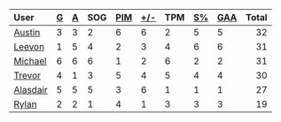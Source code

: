 | User | [G](https://github.com/rylancole/world-juniors/blob/master/STANDINGS.md#goals) | [A](https://github.com/rylancole/world-juniors/blob/master/STANDINGS.md#assists) | SOG | [PIM](https://github.com/rylancole/world-juniors/blob/master/STANDINGS.md#penalties-in-minutes) | [+/-](https://github.com/rylancole/world-juniors/blob/master/STANDINGS.md#plus--minus) | TPM | [S%](https://github.com/rylancole/world-juniors/blob/master/STANDINGS.md#save-percentage) | [GAA](https://github.com/rylancole/world-juniors/blob/master/STANDINGS.md#goals-against-average) | Total |
| :--- | ---- | ---- | ---- | ---- | ---- | ---- | ---- | ---- |  -----: |
| [Austin](https://github.com/rylancole/world-juniors/blob/master/ROSTERS.md#Austin) | 3 | 3 | 2 | 6 | 6 | 2 | 5 | 5 | 32 |
| [Leevon](https://github.com/rylancole/world-juniors/blob/master/ROSTERS.md#Leevon) | 1 | 5 | 4 | 2 | 3 | 4 | 6 | 6 | 31 |
| [Michael](https://github.com/rylancole/world-juniors/blob/master/ROSTERS.md#Michael) | 6 | 6 | 6 | 1 | 2 | 6 | 2 | 2 | 31 |
| [Trevor](https://github.com/rylancole/world-juniors/blob/master/ROSTERS.md#Trevor) | 4 | 1 | 3 | 5 | 4 | 5 | 4 | 4 | 30 |
| [Alasdair](https://github.com/rylancole/world-juniors/blob/master/ROSTERS.md#Alasdair) | 5 | 5 | 5 | 3 | 6 | 1 | 1 | 1 | 27 |
| [Rylan](https://github.com/rylancole/world-juniors/blob/master/ROSTERS.md#Rylan) | 2 | 2 | 1 | 4 | 1 | 3 | 3 | 3 | 19 |
